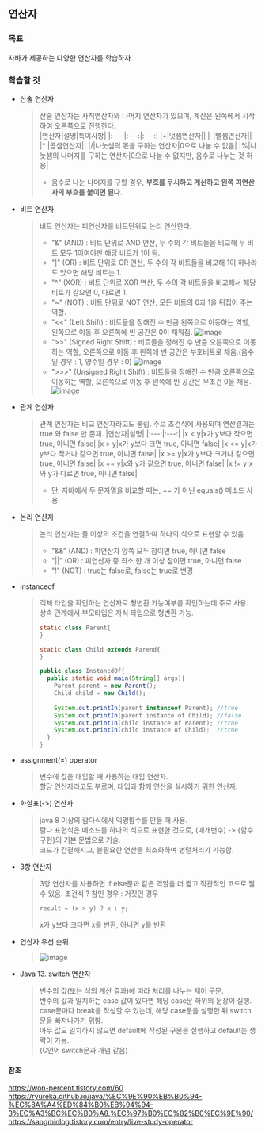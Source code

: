 ## 연산자

### 목표
자바가 제공하는 다양한 연산자를 학습하자.   

### 학습할 것
* 산술 연산자   
  > 산술 연산자는 사칙연산자와 나머지 연산자가 있으며, 계산은 왼쪽에서 시작하여 오른쪽으로 진행한다.   
  > |연산자|설명|특이사항|
  > |:---:|:---:|:---:|
  > |+|덧셈연산자||
  > |-|뺄셈연산자||
  > |* |곱셈연산자||
  > |/|나눗셈의 몫을 구하는 연산자|0으로 나눌 수 없음|
  > |%|나눗셈의 나머지를 구하는 연산자|0으로 나눌 수 없지만, 음수로 나누는 것 허용|
  > * 음수로 나눈 나머지를 구할 경우, **부호를 무시하고 계산하고 왼쪽 피연산자의 부호를 붙이면 된다.**

* 비트 연산자
  > 비트 연산자는 피연산자를 비트단위로 논리 연산한다.
  > - "&" (AND) : 비트 단위로 AND 연산, 두 수의 각 비트들을 비교해 두 비트 모두 1이여야만 해당 비트가 1이 됨.
  > - "|" (OR) : 비트 단위로 OR 연산, 두 수의 각 비트들을 비교해 1이 하나라도 있으면 해당 비트는 1.
  > - "^" (XOR) : 비트 단위로 XOR 연산, 두 수의 각 비트들을 비교해서 해당 비트가 같으면 0, 다르면 1.
  > - "~" (NOT) : 비트 단위로 NOT 연산, 모든 비트의 0과 1을 뒤집어 주는 역할.
  > - "<<" (Left Shift) : 비트들을 정해진 수 만큼 왼쪽으로 이동하는 역할, 왼쪽으로 이동 후 오른쪽에 빈 공간은 0이 채워짐.
  > ![image](https://user-images.githubusercontent.com/91665030/139651072-87b69f65-a308-4447-8fc0-1456269b5cf4.png)
  > - ">>" (Signed Right Shift) : 비트들을 정해진 수 만큼 오른쪽으로 이동하는 역할, 오른쪽으로 이동 후 왼쪽에 빈 공간은 부호비트로 채움.(음수일 경우 : 1, 양수일 경우 : 0)
  > ![image](https://user-images.githubusercontent.com/91665030/139651281-dd2a59a0-e50a-4ace-9ef8-5385239e5654.png)
  > - ">>>" (Unsigned Right Shift) : 비트들을 정해진 수 만큼 오른쪽으로 이동하는 역할, 오른쪽으로 이동 후 왼쪽에 빈 공간은 무조건 0을 채움.
  > ![image](https://user-images.githubusercontent.com/91665030/139651538-6c948812-33db-4703-9dd6-a937b7ed1ade.png)


* 관계 연산자
  > 관계 연산자는 비교 연산자라고도 불림. 주로 조건식에 사용되며 연산결과는 true 와 false 만 존재.
  > |연산자|설명|
  > |:---:|:---:|
  > |x < y|x가 y보다 작으면 true, 아니면 false|
  > |x > y|x가 y보다 크면 true, 아니면 false|
  > |x <= y|x가 y보다 작거나 같으면 true, 아니면 false|
  > |x >= y|x가 y보다 크거나 같으면 true, 아니면 false|
  > |x == y|x와 y가 같으면 true, 아니면 false|
  > |x != y|x와 y가 다르면 true, 아니면 false|
  > - 단, 자바에서 두 문자열을 비교할 때는, == 가 아닌 equals() 메소드 사용


* 논리 연산자
  > 논리 연산자는 둘 이상의 조건을 연결하여 하나의 식으로 표현할 수 있음.
  > - "&&" (AND) : 피연산자 양쪽 모두 참이면 true, 아니면 false
  > - "||" (OR) : 피연산자 중 최소 한 개 이상 참이면 true, 아니면 false
  > - "!" (NOT) : true는 false로, false는 true로 변경


* instanceof
  > 객체 타입을 확인하는 연산자로 형변환 가능여부를 확인하는데 주로 사용.   
  > 상속 관계에서 부모타입은 자식 타입으로 형변환 가능.
  > ```java
  > static class Parent{
  > }
  > 
  > static class Child extends Parend{
  > }
  > ```
  > 
  > ```java
  > public class InstancdOf{
  >   public static void main(String[] args){
  >     Parent parent = new Parent();
  >     Child child = new Child();
  >     
  >     System.out.printIn(parent instanceof Parent); //true
  >     System.out.printIn(parent instance of Child); //false
  >     System.out.printIn(child instance of Parent); //true
  >     System.out.printIn(child instance of Child);  //true
  >   }
  > }
  > ```


* assignment(=) operator
  > 변수에 값을 대입할 때 사용하는 대입 연산자.   
  > 할당 연산자라고도 부르며, 대입과 함께 연산을 실시하기 위한 연산자.


* 화살표(->) 연산자
  > java 8 이상의 람다식에서 익명함수를 만들 때 사용.   
  > 람다 표현식은 메소드를 하나의 식으로 표현한 것으로, (매개변수) -> {함수 구현}의 기본 문법으로 기술.   
  > 코드가 간결해지고, 불필요한 연산을 최소화하며 병렬처리가 가능함.


* 3항 연산자
  > 3항 연산자를 사용하면 if else문과 같은 역할을 더 짧고 직관적인 코드로 짤 수 있음.
  > 조건식 ? 참인 경우 : 거짓인 경우
  > ```java
  > result = (x > y) ? x : y;
  > ```
  > x가 y보다 크다면 x를 반환, 아니면 y를 반환


* 연산자 우선 순위
  > ![image](https://user-images.githubusercontent.com/91665030/139654889-d4682daf-f0ef-419f-a7b1-4a6bb923d753.png)


* Java 13. switch 연산자
  > 변수의 값(또는 식의 계산 결과)에 따라 처리를 나누는 제어 구문.   
  > 변수의 값과 일치하는 case 값이 있다면 해당 case문 하위의 문장이 실행.   
  > case문마다 break를 작성할 수 있는데, 해당 case문을 실행한 뒤 switch문을 빠져나가기 위함.   
  > 아무 값도 일치하지 않으면 default에 작성된 구문을 실행하고 default는 생략이 가능.   
  > (C언어 switch문과 개념 같음)


#### 참조
https://won-percent.tistory.com/60   
https://ryureka.github.io/java/%EC%9E%90%EB%B0%94-%EC%8A%A4%ED%84%B0%EB%94%94-3%EC%A3%BC%EC%B0%A8.%EC%97%B0%EC%82%B0%EC%9E%90/   
https://sangminlog.tistory.com/entry/live-study-operator
